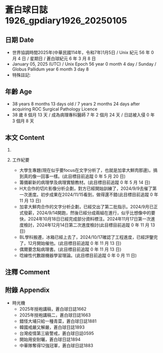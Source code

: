 [_metadata_:encoding]: - "utf-8"
[_metadata_:language]: - "zh-Hant-TW"
[_metadata_:fileformat]: - "markdown"
[_metadata_:MIME_type]: - "text/plain"
[_metadata_:markdown_version]: - "commonmark version 0.30"
[_metadata_:markdown_spec]: - "https://spec.commonmark.org/0.30/"

# 蒼白球日誌1926_gpdiary1926_20250105 #

## 日期 Date ##

* 世界協調時間2025年(中華民國114年，令和7年)1月5日 / Unix 紀元 56 年 0 月 4 日 / 星期日 / 蒼白球紀元 6 年 3 月 8 日
* January 05, 2025 (UTC) / Unix Epoch 56 year 0 month 4 day / Sunday / Globus Pallidum year 6 month 3 day 8
* 特殊註記:

## 年齡 Age ##

* 38 years 8 months 13 days old / 7 years 2 months 24 days after acquiring ROC Surgical Pathology Licence
* 38 歲 8 個月 13 天 / 成為病理專科醫師 7 年 2 個月 24 天 / 日誌被入侵 0 年 3 個月 8 天

## 本文 Content ##

1. 

2. 工作紀要

    - 大學生專題(現在似乎要focus在文字分析了，也就是加拿大鮮肉那邊)。搞到真的像一回事一樣。(此目標目前追蹤 0 年 5 月 20 日)
    - 籌備嶄新的病理學及病理實驗教材。(此目標目前追蹤 0 年 5 月 14 日)
    - H大合作的切片影像分析企劃，對方已經開始訓練了，2024/9/9去催了第一次進度。初步成果在2024/11/15看到，做得還不錯(此目標目前追蹤 0 年 11 月 13 日)
    - 加拿大鮮肉合作的文字分析企劃，已經交出了第二批指示。2024/9月已正式發薪，2024/9/14開跑，然後已經分成兩組在進行，似乎比想像中的要快，2024年10月18日已經完成部分資料標注。2024年11月17日第一次進度檢討，2024年12月14日第二次進度檢討(此目標目前追蹤 0 年 11 月 13 日)
    - BL學科搬遷，冰箱已經上去了，2024/10/17確認了工程進度，已經評鑒完了，12月開始催他。(此目標目前追蹤 0 年 11 月 13 日)
    - 偶爾要念點病理書。(此目標目前追蹤 0 年 11 月 13 日)
    - 唸線性代數跟機器學習理論。(此目標目前追蹤 0 年 0 月 11 日)

## 注釋 Comment ##


## 附錄 Appendix ##

* 時光機
    - 2025年授袍講稿，蒼白球日誌1662
    - 2025年授袍講稿二，蒼白球日誌1663
    - 錯怪大埔只給一種青菜，蒼白球日誌1881
    - 韓國戒嚴又解嚴，蒼白球日誌1893
    - 台灣疫情第三級警戒，蒼白球日誌0595
    - 開始用安耐曬，蒼白球日誌1894
    - 中華隊奪得12強冠軍，蒼白球日誌1883
